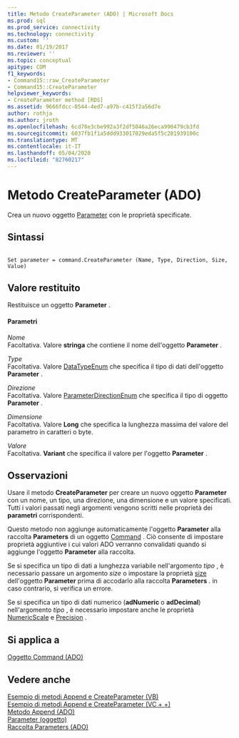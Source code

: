 ```yaml
---
title: Metodo CreateParameter (ADO) | Microsoft Docs
ms.prod: sql
ms.prod_service: connectivity
ms.technology: connectivity
ms.custom: ''
ms.date: 01/19/2017
ms.reviewer: ''
ms.topic: conceptual
apitype: COM
f1_keywords:
- Command15::raw_CreateParameter
- Command15::CreateParameter
helpviewer_keywords:
- CreateParameter method [RDS]
ms.assetid: 9666fdcc-0544-4ed7-a97b-c415f2a56d7e
author: rothja
ms.author: jroth
ms.openlocfilehash: 6cd78e3cbe992a3f2df5046a26eca990479cb3fd
ms.sourcegitcommit: 6037fb1f1a5ddd933017029eda5f5c281939100c
ms.translationtype: MT
ms.contentlocale: it-IT
ms.lasthandoff: 05/04/2020
ms.locfileid: "82760217"
---
```

# <a name="createparameter-method-ado"></a>Metodo CreateParameter (ADO)
Crea un nuovo oggetto [Parameter](../../../ado/reference/ado-api/parameter-object.md) con le proprietà specificate.  
  
## <a name="syntax"></a>Sintassi  
  
```  
  
Set parameter = command.CreateParameter (Name, Type, Direction, Size, Value)  
```  
  
## <a name="return-value"></a>Valore restituito  
 Restituisce un oggetto **Parameter** .  
  
#### <a name="parameters"></a>Parametri  
 *Nome*  
 Facoltativa. Valore **stringa** che contiene il nome dell'oggetto **Parameter** .  
  
 *Type*  
 Facoltativa. Valore [DataTypeEnum](../../../ado/reference/ado-api/datatypeenum.md) che specifica il tipo di dati dell'oggetto **Parameter** .  
  
 *Direzione*  
 Facoltativa. Valore [ParameterDirectionEnum](../../../ado/reference/ado-api/parameterdirectionenum.md) che specifica il tipo di oggetto **Parameter** .  
  
 *Dimensione*  
 Facoltativa. Valore **Long** che specifica la lunghezza massima del valore del parametro in caratteri o byte.  
  
 *Valore*  
 Facoltativa. **Variant** che specifica il valore per l'oggetto **Parameter** .  
  
## <a name="remarks"></a>Osservazioni  
 Usare il metodo **CreateParameter** per creare un nuovo oggetto **Parameter** con un nome, un tipo, una direzione, una dimensione e un valore specificati. Tutti i valori passati negli argomenti vengono scritti nelle proprietà dei **parametri** corrispondenti.  
  
 Questo metodo non aggiunge automaticamente l'oggetto **Parameter** alla raccolta **Parameters** di un oggetto [Command](../../../ado/reference/ado-api/command-object-ado.md) . Ciò consente di impostare proprietà aggiuntive i cui valori ADO verranno convalidati quando si aggiunge l'oggetto **Parameter** alla raccolta.  
  
 Se si specifica un tipo di dati a lunghezza variabile nell'argomento *tipo* , è necessario passare un argomento *size* o impostare la proprietà [size](../../../ado/reference/ado-api/size-property-ado-parameter.md) dell'oggetto **Parameter** prima di accodarlo alla raccolta **Parameters** . in caso contrario, si verifica un errore.  
  
 Se si specifica un tipo di dati numerico (**adNumeric** o **adDecimal**) nell'argomento *tipo* , è necessario impostare anche le proprietà [NumericScale](../../../ado/reference/ado-api/numericscale-property-ado.md) e [Precision](../../../ado/reference/ado-api/precision-property-ado.md) .  
  
## <a name="applies-to"></a>Si applica a  
 [Oggetto Command (ADO)](../../../ado/reference/ado-api/command-object-ado.md)  
  
## <a name="see-also"></a>Vedere anche  
 [Esempio di metodi Append e CreateParameter (VB)](../../../ado/reference/ado-api/append-and-createparameter-methods-example-vb.md)   
 [Esempio di metodi Append e CreateParameter (VC + +)](../../../ado/reference/ado-api/append-and-createparameter-methods-example-vc.md)   
 [Metodo Append (ADO)](../../../ado/reference/ado-api/append-method-ado.md)   
 [Parameter (oggetto)](../../../ado/reference/ado-api/parameter-object.md)   
 [Raccolta Parameters (ADO)](../../../ado/reference/ado-api/parameters-collection-ado.md)
